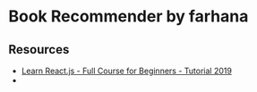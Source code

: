 # Book Recommender by farhana


## Resources
- [Learn React.js - Full Course for Beginners - Tutorial 2019](https://www.youtube.com/watch?v=DLX62G4lc44&feature=youtu.be)
- []()
